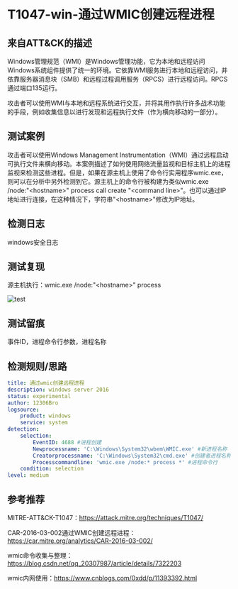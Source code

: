 # T1047-win-通过WMIC创建远程进程

## 来自ATT&CK的描述

Windows管理规范（WMI）是Windows管理功能，它为本地和远程访问Windows系统组件提供了统一的环境。它依靠WMI服务进行本地和远程访问，并依靠服务器消息块（SMB）和远程过程调用服务（RPCS）进行远程访问。RPCS通过端口135运行。

攻击者可以使用WMI与本地和远程系统进行交互，并将其用作执行许多战术功能的手段，例如收集信息以进行发现和远程执行文件（作为横向移动的一部分）。

## 测试案例

攻击者可以使用Windows Management Instrumentation（WMI）通过远程启动可执行文件来横向移动。本案例描述了如何使用网络流量监视和目标主机上的进程监视来检测这些进程。但是，如果在源主机上使用了命令行实用程序wmic.exe，则可以在分析中另外检测到它。源主机上的命令行被构建为类似wmic.exe /node:"\<hostname\>" process call create "\<command line\>"。也可以通过IP地址进行连接，在这种情况下，字符串"\<hostname\>"修改为IP地址。

## 检测日志

windows安全日志

## 测试复现

源主机执行：wmic.exe /node:"\<hostname\>" process

![test](https://s2.ax1x.com/2019/12/10/QDncB4.png)

## 测试留痕

事件ID，进程命令行参数，进程名称

## 检测规则/思路

```yml
title: 通过wmic创建远程进程
description: windows server 2016
status: experimental
author: 12306Bro
logsource:
​    product: windows
​    service: system
detection:
​    selection:
​        EventID: 4688 #进程创建
​        Newprocessname: 'C:\Windows\System32\wbem\WMIC.exe' #新进程名称
        Creatorprocessname: 'C:\Windows\System32\cmd.exe' #创建者进程名称
        Processcommandline: 'wmic.exe /node:* process *' #进程命令行
​    condition: selection
level: medium
```

## 参考推荐

MITRE-ATT&CK-T1047：<https://attack.mitre.org/techniques/T1047/>

CAR-2016-03-002通过WMIC创建远程进程：<https://car.mitre.org/analytics/CAR-2016-03-002/>

wmic命令收集与整理：<https://blog.csdn.net/qq_20307987/article/details/7322203>

wmic内网使用：<https://www.cnblogs.com/0xdd/p/11393392.html>
